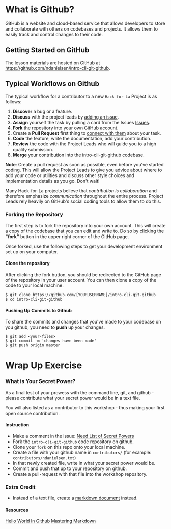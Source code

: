 # What is Github?

 GitHub is a website and cloud-based service that allows developers to store and collaborate with others on codebases and projects. It allows them to easily track and control changes to their code.

## Getting Started on GitHub

The lesson materials are hosted on GitHub at https://github.com/ndanielsen/intro-cli-git-github.


## Typical Workflows on Github

The typical workflow for a contributor to a new `Hack for La` Project is as follows:

1. **Discover** a bug or a feature.
2. **Discuss** with the project leads by [adding an issue](https://github.com/ndanielsen/intro-cli-git-github/issues).
3. **Assign** yourself the task by pulling a card from the Issues [Issues](https://github.com/ndanielsen/intro-cli-git-github/issues).
4. **Fork** the repository into your own GitHub account.
5. Create a **Pull Request** first thing to [connect with them](https://github.com/ndanielsen/intro-cli-git-github/pulls) about your task.
6. **Code** the feature, write the documentation, add your contribution.
7. **Review** the code with the Project Leads who will guide you to a high quality submission.
8. **Merge** your contribution into the intro-cli-git-github codebase.

**Note**: Create a pull request as soon as possible, even before you've started coding. This will allow the Project Leads to give you advice about where to add your code or utilities and discuss other style choices and implementation details as you go. Don't wait!

Many Hack-for-La projects believe that *contribution is collaboration* and therefore emphasize *communication* throughout the entire process. Project Leads rely heavily on GitHub's social coding tools to allow them to do this.

### Forking the Repository

The first step is to fork the repository into your own account. This will create a copy of the codebase that you can edit and write to. Do so by clicking the **"fork"** button in the upper right corner of the GitHub page.

Once forked, use the following steps to get your development environment set up on your computer.

#### Clone the repository

  After clicking the fork button, you should be redirected to the GitHub page of the repository in your user account. You can then clone a copy of the code to your local machine.

  ```
  $ git clone https://github.com/[YOURUSERNAME]/intro-cli-git-github
  $ cd intro-cli-git-github
  ```

#### Pushing Up Commits to Github

  To share the commits and changes that you've made to your codebase on you github, you need to **push** up your changes.

  ```
  $ git add <your-files>
  $ git commit -m 'changes have been made'
  $ git push origin master
  ```

# Wrap Up Exercise

### What is Your Secret Power?

As a final test of your prowess with the command line, git, and github - please contribute what your secret power would be in a text file.

You will also listed as a contributor to this workshop - thus making your first open source contribution.

#### Instruction
- Make a comment in the issue: [Need List of Secret Powers](https://github.com/ndanielsen/intro-cli-git-github/issues/2)
- Fork the `intro-cli-git-github` code repository on github.
- Clone your `fork` on this repo onto your local machine.
- Create a file with your github name in `contributors/` (for example: `contributors/ndanielsen.txt`)
- In that newly created file, write in what your secret power would be.
- Commit and push that up to your repository on github.
- Create a pull-request with that file into the workshop repository.

### Extra Credit
- Instead of a text file, create a [markdown document](https://guides.github.com/features/mastering-markdown/) instead.


#### Resources

[Hello World In Github](https://guides.github.com/activities/hello-world/)
[Mastering Markdown](https://guides.github.com/features/mastering-markdown/)